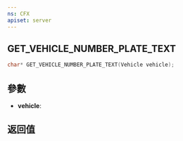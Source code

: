 ```yaml
---
ns: CFX
apiset: server
---
```

## GET_VEHICLE_NUMBER_PLATE_TEXT

```c
char* GET_VEHICLE_NUMBER_PLATE_TEXT(Vehicle vehicle);
```


## 參數
* **vehicle**: 

## 返回值
